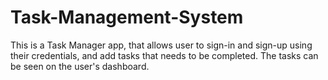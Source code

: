 # Task-Management-System
This is a Task Manager app, that allows user to sign-in and sign-up using their credentials, and add tasks that needs to be completed. The tasks can be seen on the user's dashboard.
